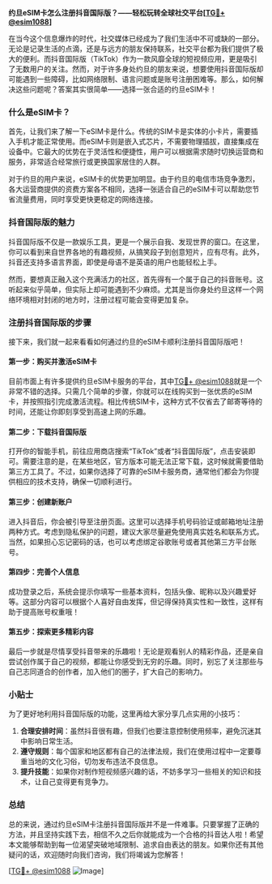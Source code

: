**约旦eSIM卡怎么注册抖音国际版？——轻松玩转全球社交平台[[TG💪+ @esim1088](https://t.me/s/esim1088)]**

在当今这个信息爆炸的时代，社交媒体已经成为了我们生活中不可或缺的一部分。无论是记录生活的点滴，还是与远方的朋友保持联系，社交平台都为我们提供了极大的便利。而抖音国际版（TikTok）作为一款风靡全球的短视频应用，更是吸引了无数用户的关注。然而，对于许多身处约旦的朋友来说，想要使用抖音国际版却可能遇到一些障碍，比如网络限制、语言问题或是账号注册困难等。那么，如何解决这些问题呢？答案其实很简单——选择一张合适的约旦eSIM卡！

### 什么是eSIM卡？

首先，让我们来了解一下eSIM卡是什么。传统的SIM卡是实体的小卡片，需要插入手机才能正常使用。而eSIM卡则是嵌入式芯片，不需要物理插拔，直接集成在设备中。它最大的优势在于灵活性和便捷性，用户可以根据需求随时切换运营商和服务，非常适合经常旅行或更换国家居住的人群。

对于约旦的用户来说，eSIM卡的优势更加明显。由于约旦的电信市场竞争激烈，各大运营商提供的资费方案各不相同，选择一张适合自己的eSIM卡可以帮助您节省流量费用，同时享受更快更稳定的网络连接。

### 抖音国际版的魅力

抖音国际版不仅是一款娱乐工具，更是一个展示自我、发现世界的窗口。在这里，你可以看到来自世界各地的有趣视频，从搞笑段子到创意短片，应有尽有。此外，抖音还支持多语言界面，即使是母语不是英语的用户也能轻松上手。

然而，要想真正融入这个充满活力的社区，首先得有一个属于自己的抖音账号。这听起来似乎简单，但实际上却可能遇到不少麻烦。尤其是当你身处约旦这样一个网络环境相对封闭的地方时，注册过程可能会变得更加复杂。

### 注册抖音国际版的步骤

接下来，我们就一起来看看如何通过约旦的eSIM卡顺利注册抖音国际版吧！

#### 第一步：购买并激活eSIM卡

目前市面上有许多提供约旦eSIM卡服务的平台，其中[TG💪+ @esim1088](https://t.me/s/esim1088)就是一个非常不错的选择。只需几个简单的步骤，你就可以在线购买到一张优质的eSIM卡，并按照指引完成激活流程。相比传统SIM卡，这种方式不仅省去了邮寄等待的时间，还能让你即刻享受到高速上网的乐趣。

#### 第二步：下载抖音国际版

打开你的智能手机，前往应用商店搜索“TikTok”或者“抖音国际版”，点击安装即可。需要注意的是，在某些地区，官方版本可能无法正常下载，这时候就需要借助第三方工具了。不过，如果你选择了可靠的eSIM卡服务商，通常他们都会为你提供相应的技术支持，确保一切顺利进行。

#### 第三步：创建新账户

进入抖音后，你会被引导至注册页面。这里可以选择手机号码验证或邮箱地址注册两种方式。考虑到隐私保护的问题，建议大家尽量避免使用真实姓名和联系方式。当然，如果担心忘记密码的话，也可以考虑绑定谷歌账号或者其他第三方平台账号。

#### 第四步：完善个人信息

成功登录之后，系统会提示你填写一些基本资料，包括头像、昵称以及兴趣爱好等。这部分内容可以根据个人喜好自由发挥，但记得保持真实性和一致性，这样有助于提高账号权重哦！

#### 第五步：探索更多精彩内容

最后一步就是尽情享受抖音带来的乐趣啦！无论是观看别人的精彩作品，还是亲自尝试创作属于自己的视频，都能让你感受到无穷的乐趣。同时，别忘了关注那些与自己志同道合的创作者，加入他们的圈子，扩大自己的影响力。

### 小贴士

为了更好地利用抖音国际版的功能，这里再给大家分享几点实用的小技巧：

1. **合理安排时间**：虽然抖音很有趣，但我们也要注意控制使用频率，避免沉迷其中影响日常生活。
2. **遵守规则**：每个国家和地区都有自己的法律法规，我们在使用过程中一定要尊重当地的文化习俗，切勿发布违法不良信息。
3. **提升技能**：如果你对制作短视频感兴趣的话，不妨多学习一些相关的知识和技术，让自己变得更有竞争力。

### 总结

总的来说，通过约旦eSIM卡注册抖音国际版并不是一件难事。只要掌握了正确的方法，并且坚持实践下去，相信不久之后你就能成为一个合格的抖音达人啦！希望本文能够帮助到每一位渴望突破地域限制、追求自由表达的朋友。如果你还有其他疑问的话，欢迎随时向我们咨询，我们将竭诚为您解答！

[[TG💪+ @esim1088](https://t.me/s/esim1088) ![Image](https://i.postimg.cc/4NQfJmqS/Snipaste-2025-05-13-00-14-12.png)]